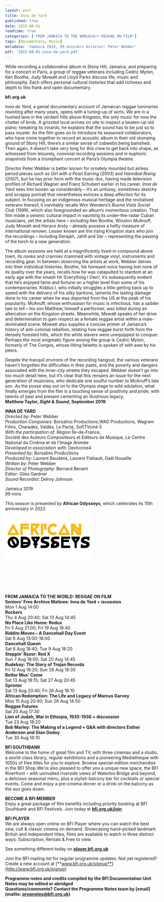 ```yaml
---
layout: post
title: Inna de Yard
published: true
date: 2022-08-01
readtime: true
categories: ['FROM JAMAICA TO THE WORLD<br> REGGAE ON FILM']
tags: [Documentary, Music]
metadata: 'Jamaica 2019, 99 mins<br> Director: Peter Webber'
pdf: '2022-08-01-inna-de-yard.pdf'
---
```


While recording a collaborative album in Stony Hill, Jamaica, and preparing for a concert in Paris, a group of reggae veterans including Cedric Myton, Ken Boothe, Judy Mowatt and Lloyd Parks discuss life, music and philosophy. Each offers personal cultural histories that add richness and depth to this frank and open documentary.

**bfi.org.uk**

_Inna de Yard_, a genial documentary account of Jamaican reggae luminaries reuniting after many years, opens with a tuning-up of sorts. We are in a hushed lane in the verdant hills above Kingston, the only music for now the chatter of birds. A grizzled local arrives on site to inspect a beaten-up old piano; tweaking its innards, he explains that the sound has to be just so to pass muster. As the film goes on to introduce its seasoned collaborators, who have come together to record an acoustic album in their old stomping ground of Stony Hill, there’s a similar sense of cobwebs being banished. Then again, it doesn’t take very long for this crew to get back into shape, as witnessed from leisurely, convivial recording sessions and in euphoric snapshots from a triumphant concert at Paris’s Olympia theatre.

Director Peter Webber is better known for ornately mounted but airless period pieces such as _Girl with a Pearl Earring_ (2003) and _Hannibal Rising_ (2007), but he has prior form with the music doc, having made television profiles of Richard Wagner and Franz Schubert earlier in his career. _Inna de Yard_ sees him loosen up considerably – it’s an unfussy, sometimes sketchy and scrappy portrait that nevertheless evinces a deep affection for its subject. In focusing on an indigenous musical heritage and the revitalised veterans thereof, it inevitably recalls Wim Wenders’s _Buena Vista Social Club_ (1999), which also foregrounded an album’s momentous creation. That film made a seismic cultural impact in vaunting its under-the-radar Cuban musicians, yet the artists here – including Ken Boothe, Winston McAnuff, Judy Mowatt and Horace Andy – already possess a hefty measure of international renown. Lesser known are the rising Kingston stars who join the recordings – including Derajah, Jah9 and Var – representing the passing of the torch to a new generation.

The album sessions are held at a magnificently lived-in compound above town, its nooks and crannies crammed with vintage vinyl, instruments and recording gear. In between observing the artists at work, Webber delves into their individual histories. Boothe, his honeyed voice having lost none of its quality over the years, recalls how he was catapulted to stardom at an early age with the smash hit ‘Everything I Own’; it’s subsequently evident that he’s enjoyed fame and fortune on a higher level than some of his contemporaries. Kiddus I, who initially struggles a little getting back up to speed with the delivery of his silky baritone, laments the lasting damage done to his career when he was deported from the US at the peak of his popularity. McAnuff, whose enthusiasm for music is infectious, has a sadder tale to tell – his son Matthew, himself a performer, was killed during an altercation on the Kingston streets. Meanwhile, Mowatt speaks of her drive and determination to gain respect as a female reggae artist within a male-dominated scene. Mowatt also supplies a concise primer of Jamaica’s history of anti-colonial rebellion, relating how reggae burst forth from the densely forested hills, which the white slavers were unequipped to conquer. Perhaps the most enigmatic figure among the group is Cedric Myton, formerly of The Congos, whose lilting falsetto is spoken of with awe by his peers.

Despite the tranquil environs of the recording hangout, the various veterans haven’t forgotten the difficulties in their pasts, and the poverty and dangers associated with the inner-city streets they escaped. Webber doesn’t go into too much detail here, but it’s clear that this remains an issue for the next generation of musicians, who dedicate one soulful number to McAnuff’s late son. As the posse step out on to the Olympia stage to wild adulation, what finally emerges from the film is a touching sense of positivity and pride, with talents of past and present cementing an illustrious legacy.  
**Matthew Taylor, _Sight & Sound_, September 2019**  

**INNA DE YARD**  
_Directed by_: Peter Webber  
_Production Companies_: Borsalino Productions,WAG Productions, Wagram Films, Charades, Valdés, Le Pacte, SofiTVciné 5  
_With the participation of_: Région Île-de-France,  
Société des Auteurs Compositeurs et Editeurs de Musique, Le Centre National du Cinéma et de l'Image Animée  
_Developed in association with_: Devtvcine4  
_Presented by_: Borsalino Productions  
_Produced by_: Laurent Baudens, Laurent Flahault, Gaël Nouaille  
_Written by_: Peter Webber  
_Director of Photography_: Bernard Benant  
_Editor_: Giles Gardner  
_Sound Recordist_: Delroy Johnson  

Jamaica 2019  
99 mins  

This season is presented by **African Odysseys**, which celebrates its 15th anniversary in 2022  
<img style="float: left;" src="/img/african-odysseys.png">
<br><br><br><br><br><br><br><br><br><br><br><br><br><br><br>


**FROM JAMAICA TO THE WORLD: REGGAE ON FILM**  
**Seniors’ Free Archive Matinee: Inna de Yard + iscussion**  
Mon 1 Aug 14:00  
**Rockers**  
Thu 4 Aug 20:40; Sat 13 Aug 14:45  
**No Place Like Home: Redux**  
Fri 5 Aug 21:00; Fri 19 Aug 18:40  
**Riddim Moves – A Dancehall Day Event**  
Sat 6 Aug 13:00-18:00  
**Dancehall Queen**  
Sat 6 Aug 18:40; Tue 9 Aug 18:20  
**Steppin’ Razor: Red X**  
Sun 7 Aug 18:00; Sat 20 Aug 14:45  
**Rudeboy: The Story of Trojan Records**  
Fri 12 Aug 18:20; Sun 28 Aug 18:30  
**Better Mus’ Come**  
Sat 13 Aug 18:15; Sat 27 Aug 20:45  
**Sprinter**  
Sat 13 Aug 20:40; Fri 26 Aug 18:10  
**African Redemption: The Life and Legacy of Marcus Garvey**  
Mon 15 Aug 20:40; Sun 28 Aug 14:50  
**Reggae Futures**  
Sat 20 Aug 17:30  
**Lion of Judah, War in Ethiopia, 1935-1936 + discussion**  
Tue 23 Aug 18:20  
**Bob Marley: The Making of a Legend + Q&A with directors Esther Anderson and Gian Godoy**  
Tue 30 Aug 18:10  

**BFI SOUTHBANK**  
Welcome to the home of great film and TV, with three cinemas and a studio, a world-class library, regular exhibitions and a pioneering Mediatheque with 1000s of free titles for you to explore. Browse special-edition merchandise in the BFI Shop.We&#39;re also pleased to offer you a unique new space, the BFI Riverfront – with unrivalled riverside views of Waterloo Bridge and beyond, a delicious seasonal menu, plus a stylish balcony bar for cocktails or special events. Come and enjoy a pre-cinema dinner or a drink on the balcony as the sun goes down.  

**BECOME A BFI MEMBER**  
Enjoy a great package of film benefits including priority booking at BFI Southbank and BFI Festivals. Join today at [**bfi.org.uk/join**](http://www.bfi.org.uk/join)  

**BFI PLAYER**  
 We are always open online on BFI Player where you can watch the best new, cult &amp; classic cinema on demand. Showcasing hand-picked landmark British and independent titles, films are available to watch in three distinct ways: Subscription, Rentals &amp; Free to view.  

See something different today on [**player.bfi.org.uk**](https://player.bfi.org.uk)  

Join the BFI mailing list for regular programme updates. Not yet registered? Create a new account at [**www.bfi.org.uk/signup**](http://www.bfi.org.uk/signup)

**Programme notes and credits compiled by the BFI Documentation Unit  
Notes may be edited or abridged  
Questions/comments? Contact the Programme Notes team by [email](mailto: prognotes@bfi.org.uk)**

